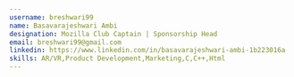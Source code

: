 ```yaml
---
username: breshwari99
name: Basavarajeshwari Ambi
designation: Mozilla Club Captain | Sponsorship Head
email: breshwari99@gmail.com
linkedin: https://www.linkedin.com/in/basavarajeshwari-ambi-1b223016a
skills: AR/VR,Product Development,Marketing,C,C++,Html
---
```

